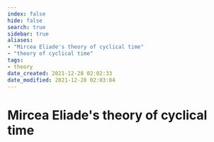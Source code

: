 ```yaml
---
index: false
hide: false
search: true
sidebar: true
aliases:
- "Mircea Eliade's theory of cyclical time"
- "theory of cyclical time"
tags:
- theory
date_created: 2021-12-28 02:02:33
date_modified: 2021-12-28 02:03:04
---
```


# Mircea Eliade's theory of cyclical time
